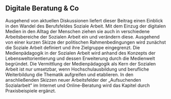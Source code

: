 <!-- filename: 00_Sozialarbeit.md -->
<!-- title: Sozialarbeit -->

<!-- tags: #sozialarbeit,#spezial,#fachgegenstand -->
<!-- authors: Jessica Euler, Denise Paschen -->

## Digitale Beratung &amp; Co

Ausgehend von aktuellen Diskussionen liefert dieser Beitrag einen Einblick in den Wandel des Berufsfeldes Soziale Arbeit. Mit dem Einzug der digitalen Medien in den Alltag der Menschen ziehen sie auch in verschiedene Arbeitsbereiche der Sozialen Arbeit ein und verändern diese. Ausgehend von einer kurzen Skizze der politischen Rahmenbedingungen wird zunächst die Soziale Arbeit definiert und ihre Zielgruppe eingegrenzt. Die Medienpädagogik in der Sozialen Arbeit wird anhand des Konzepts der Lebensweltorientierung und dessen Erweiterung durch die Medienwelt begründet. Die Vermittlung der Medienpädagogik als Kern der Sozialen Arbeit ist nur umsetzbar, wenn Hochschulausbildung und berufliche Weiterbildung die Thematik aufgreifen und etablieren. In den anschließenden Skizzen neuer Arbeitsfelder der „Aufsuchenden Sozialarbeit“ im Internet und Online-Beratung wird das Kapitel durch Praxisbeispiele ergänzt.

